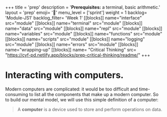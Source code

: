+++
title = 'prep'
description = '**Prerequisites:** a terminal, basic arithmetic.'
layout = 'prep'
emoji= '📝'
menu_level = ['sprint']
weight = 1
backlog= 'Module-JS1'
backlog_filter= 'Week 1'
[[blocks]]
name="interface"
src="module"
[[blocks]]
name="terminal"
src="module"
[[blocks]]
name="data"
src="module"
[[blocks]]
name="repl"
src="module"
[[blocks]]
name="variables"
src="module"
[[blocks]]
name="functions"
src="module"
[[blocks]]
name="scripts"
src="module"
[[blocks]]
name="logging"
src="module"
[[blocks]]
name="errors"
src="module"
[[blocks]]
name="wrapping-up"
[[blocks]]
name= "Critical Thinking"
src= "https://cyf-pd.netlify.app/blocks/prep-critical-thinking/readme/"
+++

# Interacting with computers.

Modern computers are complicated: it would be too difficult and time-consuming to list all the components that make up a modern computer. So to build our mental model, we will use this simple definition of a computer:

> A **computer** is a device used to store and perform operations on data.
